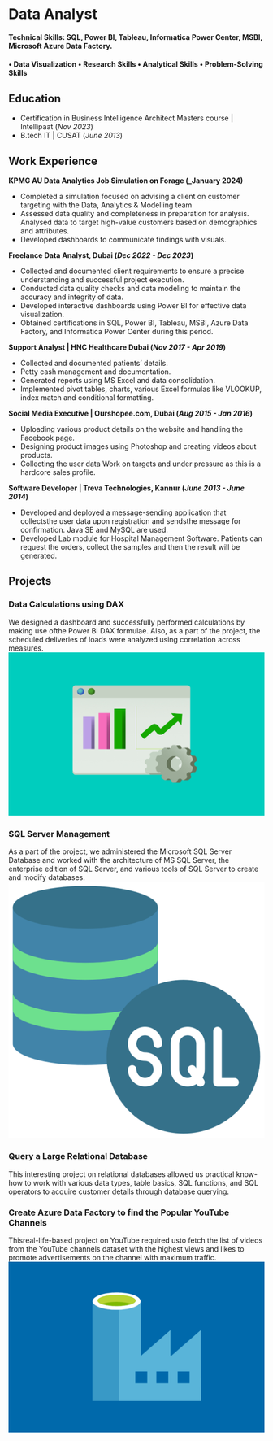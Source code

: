 
# Data Analyst

#### Technical Skills: SQL, Power BI, Tableau, Informatica Power Center, MSBI, Microsoft Azure Data Factory.
#### • Data Visualization • Research Skills • Analytical Skills • Problem-Solving Skills

## Education

- Certification in Business Intelligence
  Architect Masters course | Intellipaat (_Nov 2023_)						       		
- B.tech IT | CUSAT (_June 2013_)

## Work Experience
**KPMG AU Data Analytics Job Simulation on Forage (_January 2024)**
- Completed a simulation focused on advising a client on customer targeting with the Data, Analytics & Modelling team
- Assessed data quality and completeness in preparation for analysis.
Analysed data to target high-value customers based on demographics and attributes.
- Developed dashboards to communicate findings with visuals.

**Freelance Data Analyst, Dubai 
(_Dec 2022 - Dec 2023_)**
- Collected and documented client requirements to ensure a precise understanding and successful project execution.
- Conducted data quality checks and data modeling to maintain the accuracy and integrity of data.
- Developed interactive dashboards using Power BI for effective data visualization.
- Obtained certifications in SQL, Power BI, Tableau, MSBI, Azure Data Factory, and Informatica Power Center during this period.

**Support Analyst | HNC Healthcare Dubai 
(_Nov 2017 - Apr 2019_)**
- 	Collected and documented patients’ details.
- 	Petty cash management and documentation.
- 	Generated reports using MS Excel and data consolidation.
- 	Implemented pivot tables, charts, various Excel formulas like VLOOKUP, index match and conditional formatting.
  
**Social Media Executive | Ourshopee.com, Dubai (_Aug 2015 - Jan 2016_)**
- Uploading various product details on the website and handling the Facebook page.
- Designing product images using Photoshop and creating videos about products.
- Collecting the user data Work on targets and under pressure as this is a hardcore sales profile.

**Software Developer | Treva Technologies, Kannur (_June 2013 - June 2014_)**
- Developed and deployed a message-sending application that collectsthe user data upon registration and sendsthe message for 
  confirmation. Java SE and MySQL are used.
- Developed Lab module for Hospital Management Software. Patients can request the orders, collect the samples and then the 
  result will be generated.


## Projects
### Data Calculations using DAX
We designed a dashboard and successfully performed calculations by making use ofthe Power BI DAX formulae. Also, as a part of the project, the scheduled deliveries of loads were analyzed using correlation across measures.
![dax](/assets/img/data-analytics.jpg)
### SQL Server Management
As a part of the project, we administered the Microsoft SQL Server Database and worked with the architecture of MS SQL Server, the enterprise edition of SQL Server, and various tools of SQL Server to create and modify databases.
![sql](/assets/img/sql_icon.png)
### Query a Large Relational Database
This interesting project on relational databases allowed us practical know-how to work with various data types, table basics, SQL functions, and SQL operators to acquire customer details through database querying.
### Create Azure Data Factory to find the Popular YouTube Channels
Thisreal-life-based project on YouTube required usto fetch the list of videos from the YouTube channels dataset with the highest views and likes to promote advertisements on the channel with maximum traffic.
![adf](/assets/img/Azure-Data-Factory.png)




